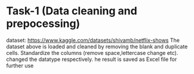 # Task-1 (Data cleaning and prepocessing)
dataset:
https://www.kaggle.com/datasets/shivamb/netflix-shows
The dataset above is loaded and cleaned by removing the blank and duplicate cells. Standardize the columns (remove space,lettercase change etc). changed the datatype respectively. he result is saved as Excel file for further use
